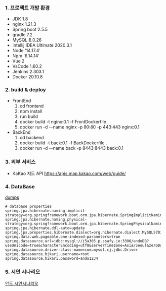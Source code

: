 ### 1. 프로젝트 개발 환경

- JDK 1.8
- nginx 1.21.3
- Spring boot 2.5.5
- gradle 7.2
- MySQL 8.0.26
- Intellij IDEA Ultimate 2020.3.1
- Node '14.17.4'
- Npm '6.14.14'
- Vue 2
- VsCode 1.60.2
- Jenkins 2.303.1
- Docker 20.10.8

### 2. build & deploy

- FrontEnd
  1. cd frontend
  2. npm install
  3. run build
  4. docker build -t nginx:0.1 -f FrontDockerfile .
  5. docker run -d --name nginx -p 80:80 -p 443:443 nginx:0.1
- BackEnd
  1. cd backend
  2. docker build -t back:0.1 -f BackDockerfile .
  3. docker run -d --name back -p 8443:8443 back:0.1

### 3. 외부 서비스

- KaKao 지도 API
  https://apis.map.kakao.com/web/guide/

### 4. DataBase 
[dumps](AndoDumps.sql)
```
# database properties
spring.jpa.hibernate.naming.implicit-strategy=org.springframework.boot.orm.jpa.hibernate.SpringImplicitNamingStrategy
spring.jpa.hibernate.naming.physical-strategy=org.springframework.boot.orm.jpa.hibernate.SpringPhysicalNamingStrategy
spring.jpa.hibernate.ddl-auto=update
spring.jpa.properties.hibernate.dialect=org.hibernate.dialect.MySQL57Dialect
spring.data.web.pageable.one-indexed-parameters=true
spring.datasource.url=jdbc:mysql://j5a305.p.ssafy.io:3306/andoDB?useUnicode=true&characterEncoding=utf8&serverTimezone=Asia/Seoul&zeroDateTimeBehavior=convertToNull&rewriteBatchedStatements=true
spring.datasource.driver-class-name=com.mysql.cj.jdbc.Driver
spring.datasource.hikari.username=root
spring.datasource.hikari.password=ando1234
```

### 5. 시연 시나리오
[안도 시연시나리오](시연시나리오.pdf)

